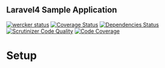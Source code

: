 ## Laravel4 Sample Application

[![wercker status](https://app.wercker.com/status/8b6dfb70361dcf28678192a70fdf792b/s "wercker status")](https://app.wercker.com/project/bykey/8b6dfb70361dcf28678192a70fdf792b)
[![Coverage Status](https://img.shields.io/coveralls/ada-u/laravel4-sample-application.svg)](https://coveralls.io/r/ada-u/laravel4-sample-application)
[![Dependencies Status](https://www.versioneye.com/user/projects/53a5999d83add7fe11000015/badge.svg?style=flat)](https://www.versioneye.com/user/projects/53a5999d83add7fe11000015/badge.svg?style=flat)
[![Scrutinizer Code Quality](https://scrutinizer-ci.com/g/ada-u/laravel4-sample-application/badges/quality-score.png?b=master)](https://scrutinizer-ci.com/g/ada-u/laravel4-sample-application/?branch=master)
[![Code Coverage](https://scrutinizer-ci.com/g/ada-u/laravel4-sample-application/badges/coverage.png?b=master)](https://scrutinizer-ci.com/g/ada-u/laravel4-sample-application/?branch=master)

# Setup
